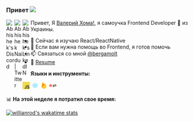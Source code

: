### Привет <img src="https://media.giphy.com/media/hvRJCLFzcasrR4ia7z/giphy.gif" width="25px">
  
<a href="https://discord.gg/XTW52Kt">
  <img align="left" alt="Abhishek's Discord" width="22px" src="https://raw.githubusercontent.com/peterthehan/peterthehan/master/assets/discord.svg" />
</a>
<a href="https://twitter.com/abhisheknaiidu">
  <img align="left" alt="Abhishek Naidu | Twitter" width="22px" src="https://raw.githubusercontent.com/peterthehan/peterthehan/master/assets/twitter.svg" />
</a>
<a href="https://www.linkedin.com/in/abhisheknaiidu/">
  <img align="left" alt="Abhishek's LinkedIN" width="22px" src="https://raw.githubusercontent.com/peterthehan/peterthehan/master/assets/linkedin.svg" />
</a>
  
Привет, Я [Валерий Хома!](https://instagram.com/bergamolt/), я самоучка Frontend Developer 🚀 из Украины.  
  
- 🌱 Сейчас я изучаю React/ReactNative 
- 💬 Если вам нужна помощь во Frontend, я готов помочь
- 📫 Связаться со мной [@bergamolt](https://t.me/bergamolt)
- 📝 [Resume](https://drive.google.com/file/d/1sZ5DFLoYLKvJmgoyJc6VZs-JYROl7A9o/view)

**Языки и инструменты:**  

<code><img height="20" src="https://raw.githubusercontent.com/github/explore/80688e429a7d4ef2fca1e82350fe8e3517d3494d/topics/javascript/javascript.png"></code>
<code><img height="20" src="https://raw.githubusercontent.com/github/explore/80688e429a7d4ef2fca1e82350fe8e3517d3494d/topics/react/react.png"></code>
<code><img height="20" src="https://raw.githubusercontent.com/github/explore/80688e429a7d4ef2fca1e82350fe8e3517d3494d/topics/firebase/firebase.png"></code>
<code><img height="20" src="https://raw.githubusercontent.com/github/explore/80688e429a7d4ef2fca1e82350fe8e3517d3494d/topics/git/git.png"></code>

📊 **На этой неделе я потратил свое время:**
  
[![willianrod's wakatime stats](https://github-readme-stats.vercel.app/api/wakatime?username=Bergamolt)](https://github.com/anuraghazra/github-readme-stats)






